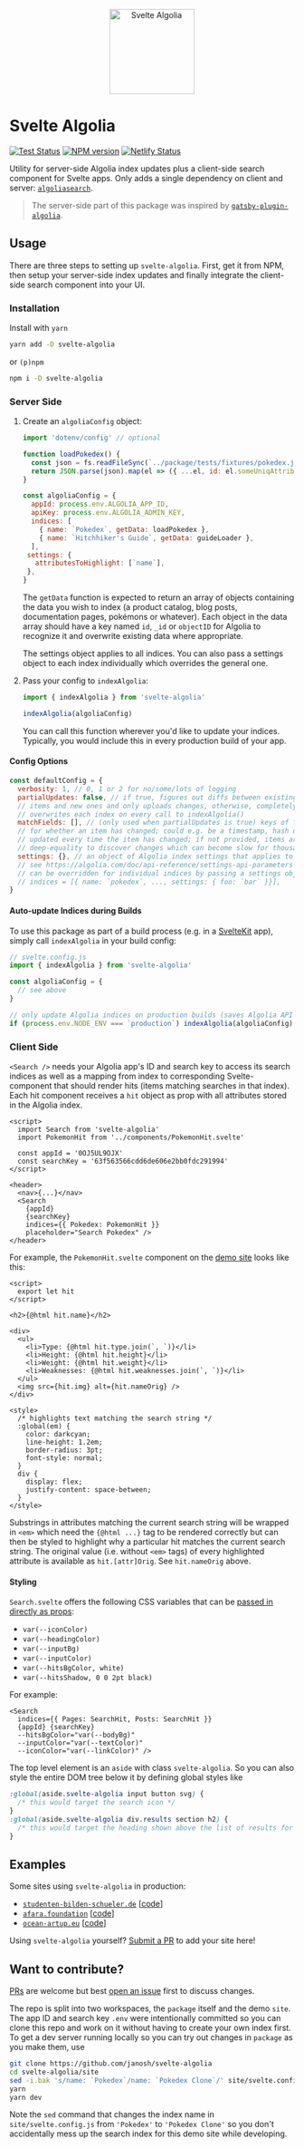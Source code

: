 <p align="center">
  <img src="site/static/banner.svg" alt="Svelte Algolia" height=150>
</p>

# Svelte Algolia

[![Test Status](https://github.com/janosh/svelte-algolia/workflows/Tests/badge.svg)](https://github.com/janosh/svelte-algolia/actions)
[![NPM version](https://img.shields.io/npm/v/svelte-algolia?color=blue&logo=NPM)](https://www.npmjs.com/package/svelte-algolia)
[![Netlify Status](https://api.netlify.com/api/v1/badges/496f6094-b6b2-4929-ab16-ba2fdc61d57e/deploy-status)](https://app.netlify.com/sites/svelte-algolia/deploys)

Utility for server-side Algolia index updates plus a client-side search component for Svelte apps. Only adds a single dependency on client and server: [`algoliasearch`](https://npmjs.com/package/algoliasearch).

> The server-side part of this package was inspired by [`gatsby-plugin-algolia`](https://github.com/algolia/gatsby-plugin-algolia).

<!-- remove above in docs -->

## Usage

There are three steps to setting up `svelte-algolia`. First, get it from NPM, then setup your server-side index updates and finally integrate the client-side search component into your UI.

### Installation

Install with `yarn`

```sh
yarn add -D svelte-algolia
```

or `(p)npm`

```sh
npm i -D svelte-algolia
```

### Server Side

1. Create an `algoliaConfig` object:

   ```js
   import 'dotenv/config' // optional

   function loadPokedex() {
     const json = fs.readFileSync(`../package/tests/fixtures/pokedex.json`, `utf8`)
     return JSON.parse(json).map(el => ({ ...el, id: el.someUniqAttribute }))
   }

   const algoliaConfig = {
     appId: process.env.ALGOLIA_APP_ID,
     apiKey: process.env.ALGOLIA_ADMIN_KEY,
     indices: [
       { name: `Pokedex`, getData: loadPokedex },
       { name: `Hitchhiker's Guide`, getData: guideLoader },
     ],
    settings: {
      attributesToHighlight: [`name`],
    },
   }
   ```

   The `getData` function is expected to return an array of objects containing the data you wish to index (a product catalog, blog posts, documentation pages, pokémons or whatever). Each object in the data array should have a key named `id`, `_id` or `objectID` for Algolia to recognize it and overwrite existing data where appropriate.

   The settings object applies to all indices. You can also pass a settings object to each index individually which overrides the general one.

2. Pass your config to `indexAlgolia`:

   ```js
   import { indexAlgolia } from 'svelte-algolia'

   indexAlgolia(algoliaConfig)
   ```

   You can call this function wherever you'd like to update your indices. Typically, you would include this in every production build of your app.

#### Config Options

```js
const defaultConfig = {
  verbosity: 1, // 0, 1 or 2 for no/some/lots of logging
  partialUpdates: false, // if true, figures out diffs between existing
  // items and new ones and only uploads changes, otherwise, completely
  // overwrites each index on every call to indexAlgolia()
  matchFields: [], // (only used when partialUpdates is true) keys of fields to check
  // for whether an item has changed; could e.g. be a timestamp, hash or an ID that's
  // updated every time the item has changed; if not provided, items are checked for
  // deep-equality to discover changes which can become slow for thousands of items
  settings: {}, // an object of Algolia index settings that applies to all indices
  // see https://algolia.com/doc/api-reference/settings-api-parameters for available options
  // can be overridden for individual indices by passing a settings object as part of the indices array:
  // indices = [{ name: `pokedex`, ..., settings: { foo: `bar` }}],
}
```

#### Auto-update Indices during Builds

To use this package as part of a build process (e.g. in a [SvelteKit](https://kit.svelte.dev) app), simply call `indexAlgolia` in your build config:

```js
// svelte.config.js
import { indexAlgolia } from 'svelte-algolia'

const algoliaConfig = {
  // see above
}

// only update Algolia indices on production builds (saves Algolia API quota)
if (process.env.NODE_ENV === `production`) indexAlgolia(algoliaConfig)
```

### Client Side

`<Search />` needs your Algolia app's ID and search key to access its search indices as well as a mapping from index to corresponding Svelte-component that should render hits (items matching searches in that index). Each hit component receives a `hit` object as prop with all attributes stored in the Algolia index.

```svelte
<script>
  import Search from 'svelte-algolia'
  import PokemonHit from '../components/PokemonHit.svelte'

  const appId = '0OJ5UL9OJX'
  const searchKey = '63f563566cdd6de606e2bb0fdc291994'
</script>

<header>
  <nav>{...}</nav>
  <Search
    {appId}
    {searchKey}
    indices={{ Pokedex: PokemonHit }}
    placeholder="Search Pokedex" />
</header>
```

For example, the `PokemonHit.svelte` component on the [demo site](https://svelte-algolia.netlify.app/) looks like this:

```svelte
<script>
  export let hit
</script>

<h2>{@html hit.name}</h2>

<div>
  <ul>
    <li>Type: {@html hit.type.join(`, `)}</li>
    <li>Height: {@html hit.height}</li>
    <li>Weight: {@html hit.weight}</li>
    <li>Weaknesses: {@html hit.weaknesses.join(`, `)}</li>
  </ul>
  <img src={hit.img} alt={hit.nameOrig} />
</div>

<style>
  /* highlights text matching the search string */
  :global(em) {
    color: darkcyan;
    line-height: 1.2em;
    border-radius: 3pt;
    font-style: normal;
  }
  div {
    display: flex;
    justify-content: space-between;
  }
</style>
```

Substrings in attributes matching the current search string will be wrapped in `<em>` which need the `{@html ...}` tag to be rendered correctly but can then be styled to highlight why a particular hit matches the current search string. The original value (i.e. without `<em>` tags) of every highlighted attribute is available as `hit.[attr]Orig`. See `hit.nameOrig` above.

#### Styling

`Search.svelte` offers the following CSS variables that can be [passed in directly as props](https://github.com/sveltejs/rfcs/pull/13):

- `var(--iconColor)`
- `var(--headingColor)`
- `var(--inputBg)`
- `var(--inputColor)`
- `var(--hitsBgColor, white)`
- `var(--hitsShadow, 0 0 2pt black)`

For example:

```svelte
<Search
  indices={{ Pages: SearchHit, Posts: SearchHit }}
  {appId} {searchKey}
  --hitsBgColor="var(--bodyBg)"
  --inputColor="var(--textColor)"
  --iconColor="var(--linkColor)" />
```

The top level element is an `aside` with class `svelte-algolia`. So you can also style the entire DOM tree below it by defining global styles like

```css
:global(aside.svelte-algolia input button svg) {
  /* this would target the search icon */
}
:global(aside.svelte-algolia div.results section h2) {
  /* this would target the heading shown above the list of results for each index */
}
```

## Examples

Some sites using `svelte-algolia` in production:

- [`studenten-bilden-schueler.de`](https://studenten-bilden-schueler.de) [[code](https://github.com/sbsev/svelte-site)]
- [`afara.foundation`](https://afara.foundation) [[code](https://github.com/janosh/afara)]
- [`ocean-artup.eu`](https://ocean-artup.eu) [[code](https://github.com/janosh/ocean-artup)]

Using `svelte-algolia` yourself? [Submit a PR](https://github.com/janosh/svelte-algolia/pulls) to add your site here!

## Want to contribute?

[PRs](https://github.com/janosh/svelte-algolia/pulls) are welcome but best [open an issue](https://github.com/janosh/svelte-algolia/issues/new) first to discuss changes.

The repo is split into two workspaces, the `package` itself and the demo `site`. The app ID and search key `.env` were intentionally committed so you can clone this repo and work on it without having to create your own index first. To get a dev server running locally so you can try out changes in `package` as you make them, use

```sh
git clone https://github.com/janosh/svelte-algolia
cd svelte-algolia/site
sed -i.bak 's/name: `Pokedex`/name: `Pokedex Clone`/' site/svelte.config.js
yarn
yarn dev
```

Note the `sed` command that changes the index name in `site/svelte.config.js` from `'Pokedex'` to `'Pokedex Clone'` so you don't accidentally mess up the search index for this demo site while developing.
